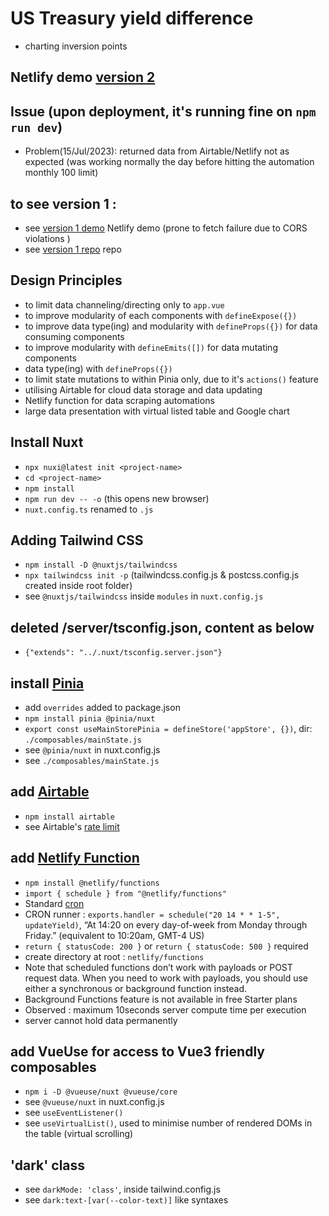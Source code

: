 # US Treasury yield difference 
- charting inversion points

## Netlify demo [version 2](https://yield-diff-at-fidly.netlify.app/)

## Issue (upon deployment, it's running fine on ```npm run dev```)
- Problem(15/Jul/2023): returned data from Airtable/Netlify not as expected (was working normally the day before hitting the automation monthly 100 limit)

## to see version 1 :
- see [version 1 demo](https://ust-yield-chart-fidly.netlify.app/) Netlify demo (prone to fetch failure due to CORS violations )
- see [version 1 repo](https://github.com/zulfidly/charting-yield-curve) repo

## Design Principles 
- to limit data channeling/directing only to ```app.vue```
- to improve modularity of each components with  ```defineExpose({})```
- to improve data type(ing) and modularity with ```defineProps({})``` for data consuming components
- to improve modularity with ```defineEmits([])``` for data mutating components
- data type(ing) with ```defineProps({})```
- to limit state mutations to within Pinia only, due to it's ```actions()``` feature
- utilising Airtable for cloud data storage and data updating
- Netlify function for data scraping automations
- large data presentation with virtual listed table and Google chart

## Install Nuxt
- ```npx nuxi@latest init <project-name>```
- ```cd <project-name>```
- ```npm install```
- ```npm run dev -- -o``` (this opens new browser)
- ```nuxt.config.ts``` renamed to ```.js```

## Adding Tailwind CSS 
- ```npm install -D @nuxtjs/tailwindcss```
- ```npx tailwindcss init -p``` (tailwindcss.config.js & postcss.config.js created inside root folder)
- see ```@nuxtjs/tailwindcss``` inside ```modules``` in  ```nuxt.config.js```

## deleted /server/tsconfig.json, content as below
- ```{"extends": "../.nuxt/tsconfig.server.json"}```

## install [Pinia](https://pinia.vuejs.org/ssr/nuxt.html)
- add ```overrides``` added to package.json
- ```npm install pinia @pinia/nuxt```
- ```export const useMainStorePinia = defineStore('appStore', {})```, dir: ```./composables/mainState.js``` 
- see ```@pinia/nuxt``` in nuxt.config.js
- see ```./composables/mainState.js```

## add [Airtable](https://www.airtable.com/)
- ```npm install airtable```
- see Airtable's [rate limit]()

## add [Netlify Function](https://www.netlify.com/products/functions/)
- ```npm install @netlify/functions``` 
- ```import { schedule } from "@netlify/functions"```
- Standard [cron](https://crontab.guru/)
- CRON runner : ```exports.handler = schedule("20 14 * * 1-5", updateYield)```, “At 14:20 on every day-of-week from Monday through Friday.” (equivalent to 10:20am, GMT-4 US)
- ```return { statusCode: 200 }``` or ```return { statusCode: 500 }``` required
- create directory at root : ```netlify/functions```
- Note that scheduled functions don’t work with payloads or POST request data. When you need to work with payloads, you should use either a synchronous or background function instead.
- Background Functions feature is not available in free Starter plans
- Observed : maximum 10seconds server compute time per execution 
- server cannot hold data permanently

## add VueUse for access to Vue3 friendly composables
- ```npm i -D @vueuse/nuxt @vueuse/core```
- see ```@vueuse/nuxt``` in nuxt.config.js
- see ```useEventListener()```
- see ```useVirtualList()```, used to minimise number of rendered DOMs in the table (virtual scrolling)

## 'dark' class 
- see ```darkMode: 'class'```, inside tailwind.config.js
- see ```dark:text-[var(--color-text)]``` like syntaxes
